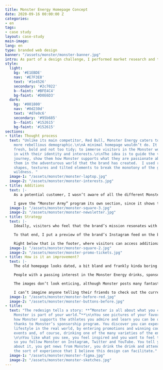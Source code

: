 ```yaml
---
title: Monster Energy Homepage Concept
date: 2020-09-16 00:00:00 Z
categories:
- en
tags:
- case study
layout: case-study
main-image: 
lang: en
type: branded web design
banner: "/assets/monster/monster-banner.jpg"
intro: As part of a design challenge, I performed market research and then redesigned the homepage of Monster Energy in less than a week.
style: 
  light: 
    bg: '#E1EBDE'
    nav: '#E7F3E8'
    text: '#1e4526'
    secondary: '#2c7022'
    b--faint: '#BFE4C4'
    bg-faint: '#D0E6D3'
  dark: 
    bg: '#001800'
    nav: '#0d230d'
    text: '#d7e0c6'
    secondary: '#95b685'
    b--faint: '#152615'
    bg-faint: '#152615'
sections:
- title: Thought process
  text: "Unlike its main competitor, Red Bull, Monster Energy caters to a younger,
    more rebellious demographic.\n\nA minimal homepage wouldn’t do. It had to look
    fresh, bold and not too tidy; to immerse visitors in the Monster world and fit
    in with their identity and interests.\n\nThe idea is to guide the visitor on a
    journey, show them how Monster supports what they are passionate about and immersing
    them in the adventurous world that the brand has created.  I used ripped paper
    shapes, textures and tilted elements to break the monotony of the grid and convey
    wildness. "
  image-1: "/assets/monster/monster-laptop.jpg"
  image-2: "/assets/monster/monster-interests.jpg"
- title: Additions
  text: |-
    As a potential customer, I wasn’t aware of all the different Monster Energy sub-brands (Dragon Tea, Muscle Monster etc.) so I highlighted some of the less-known flavors, and included a vivid description of what drinking Monster Energy is supposed to feel like.

    I gave the “Monster Army” program its own section, since it shows that Monster isn’t all talk about helping athletes live their dream and promotes positive feelings towards the brand.
  image-1: "/assets/monster/monster-square-3.jpg"
  image-2: "/assets/monster/monster-newsletter.jpg"
- title: Strategy
  text: |-
    Ideally, visitors who feel that the brand’s mission resonates with them would follow Monster Energy on social media to be kept up to date on promotions, new products and events.

    To that end, I put a preview of the brand’s Instagram feed on the bottom of the page, above the footer.

    Right below that is the footer, where visitors can access additional pages, subscribe to the newsletter (which they can also do at the News section), and change the site’s language in case the IP location-based system gets it wrong.
  image-1: "/assets/monster/monster-square-2.jpg"
  image-2: "/assets/monster/monster-promo-tickets.jpg"
- title: How is it an improvement?
  text: |-
    The old homepage looks dated, a bit bland and frankly kinda boring. Not to mention the overlapping text elements, lack of images in the social feed, tiny margins, low contrast buttons and other visual and accessibility issues.

    People with a passing interest in the Monster Energy drinks, sponsored sports or events would likely lose interest and leave.

    The images don’t look enticing, although Monster posts many fantastic photos on their social media. The news section feels cramped, many titles get cut off and it’s impossible to visit a specific news category.

    I can’t imagine anyone telling their friends to check out the current page.
  image-1: "/assets/monster/monster-before-red.jpg"
  image-2: "/assets/monster/monster-buttons-before.jpg"
- title: 
  text: "The redesign tells a story: **“Monster is all about what you care about;
    Monster is part of your world.”**\n\nYou see pictures of your favorite sports,
    how Monster supports the athletes you admire and learn you can be one of them,
    thanks to Monster’s sponsorship program. You discover you can experience the Monster
    lifestyle in the real world, by entering promotions and winning cool stuff, attending
    events and, of course, drinking one of the many varieties of the energy drink.
    \n\nYou like what you see, you feel inspired and you want to feel that more often
    so you follow Monster on Instagram, Twitter and YouTube. You tell your friends
    about it, you get news from Monster, you drink the drink and attend events.\n\nThat’s
    the sort of experience that I believe this design can facilitate."
  image-1: "/assets/monster/monster-figma.jpg"
  image-2: "/assets/monster/monster-sketches.jpg"
---
```


